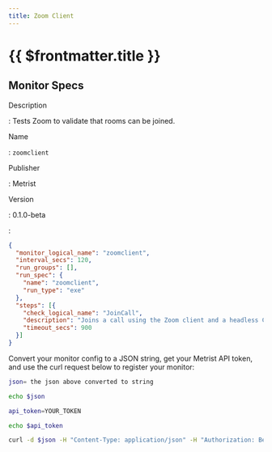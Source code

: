 ```yaml
---
title: Zoom Client
---
```


# {{ $frontmatter.title }}

## Monitor Specs

Description

: Tests Zoom to validate that rooms can be joined.

Name

: `zoomclient`

Publisher

: Metrist

Version

: 0.1.0-beta

: &nbsp;


<!--@include: /parts/_1.md-->


<!--@include: /parts/_2.md-->


<!--@include: /parts/_3.md-->





<!--@include: /parts/_4.md-->


```json
{
  "monitor_logical_name": "zoomclient",
  "interval_secs": 120,
  "run_groups": [],
  "run_spec": {
    "name": "zoomclient",
    "run_type": "exe"
  },
  "steps": [{
    "check_logical_name": "JoinCall",
    "description": "Joins a call using the Zoom client and a headless Chrome browser.",
    "timeout_secs": 900
  }]
}
```




Convert your monitor config to a JSON string, get your Metrist API token, and use the curl request below to register your monitor:

```sh
json= the json above converted to string

echo $json

api_token=YOUR_TOKEN

echo $api_token

curl -d $json -H "Content-Type: application/json" -H "Authorization: Bearer $api_token" 'https://app.metrist.io/api/v0/monitor-config'

```

<!--@include: /parts/tips_api.md-->


<!--@include: /parts/_5.md-->


<!--@include: /parts/result.md-->